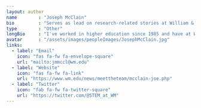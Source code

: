 ```yaml
---
layout: author
name        : "Joseph McClain"
bio         : "Serves as lead on research-related stories at William & Mary, especially those involving the natural sciences."
type        : "Other"
longBio     : "I've worked in higher education since 1985 and have at William & Mary since 2004. My job is basically talking to scientists, which I enjoy very much. There are other parts of my job, including writing about what the scientists have told me, which isn't so enjoyable. If any experienced writer tells you they like to write, they likely mean that they enjoy the completion of the composition. They like 'having written,' if you will. I'm the same way; I like the challenge of explaining complex topics to a lay audience. When I can see that I've gotten it right, it's a big rush.  My office is out in Discovery, but you can often find me in the science buildings at the university, looking for The Story. I tell The Story in a number of ways. I also work with outside media, relating The Story in hopes that they will help tell about William & Mary research."
avatar      : "/assets/images/peopleImages/JosephMcClain.jpg"
links:
  - label: "Email"
    icon: "fas fa-fw fa-envelope-square"
    url: "mailto:jmmccl@wm.edu"
  - label: "Website"
    icon: "fas fa-fw fa-link"
    url: "https://www.wm.edu/news/meettheteam/mcclain-joe.php"
  - label: "Twitter"
    icon: "fab fa-fw fa-twitter-square"
    url: "https://twitter.com/@STEM_at_WM"
---
```

